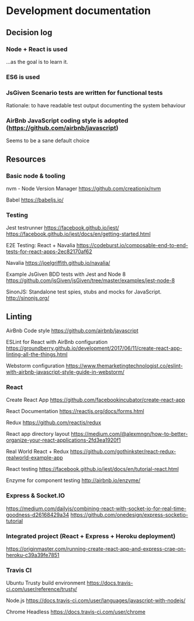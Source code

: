 # Development documentation

## Decision log

### Node + React is used
...as the goal is to learn it.

### ES6 is used

### JsGiven Scenario tests are written for functional tests
Rationale: to have readable test output documenting the system behaviour

### AirBnb JavaScript coding style is adopted (https://github.com/airbnb/javascript)
Seems to be a sane default choice

## Resources

### Basic node & tooling

nvm - Node Version Manager
https://github.com/creationix/nvm

Babel
https://babeljs.io/

### Testing

Jest testrunner
https://facebook.github.io/jest/
https://facebook.github.io/jest/docs/en/getting-started.html

E2E Testing: React + Navalia 
https://codeburst.io/composable-end-to-end-tests-for-react-apps-2ec82170af62

Navalia
https://joelgriffith.github.io/navalia/

Example JsGiven BDD tests with Jest and Node 8 
https://github.com/jsGiven/jsGiven/tree/master/examples/jest-node-8 

SinonJS: Standalone test spies, stubs and mocks for JavaScript. 
http://sinonjs.org/

## Linting

AirBnb Code style
https://github.com/airbnb/javascript

ESLint for React with AirBnb configuration
https://groundberry.github.io/development/2017/06/11/create-react-app-linting-all-the-things.html

Webstorm configuration
https://www.themarketingtechnologist.co/eslint-with-airbnb-javascript-style-guide-in-webstorm/

### React

Create React App
https://github.com/facebookincubator/create-react-app

React Documentation
https://reactjs.org/docs/forms.html

Redux
https://github.com/reactjs/redux

React app directory layout
https://medium.com/@alexmngn/how-to-better-organize-your-react-applications-2fd3ea1920f1

Real World React + Redux
https://github.com/gothinkster/react-redux-realworld-example-app

React testing
https://facebook.github.io/jest/docs/en/tutorial-react.html

Enzyme for component testing
http://airbnb.io/enzyme/

### Express & Socket.IO

https://medium.com/dailyjs/combining-react-with-socket-io-for-real-time-goodness-d26168429a34 
https://github.com/onedesign/express-socketio-tutorial

### Integrated project (React + Express + Heroku deployment)
https://originmaster.com/running-create-react-app-and-express-crae-on-heroku-c39a39fe7851

### Travis CI

Ubuntu Trusty build environment
https://docs.travis-ci.com/user/reference/trusty/

Node.js
https://docs.travis-ci.com/user/languages/javascript-with-nodejs/

Chrome Headless
https://docs.travis-ci.com/user/chrome
